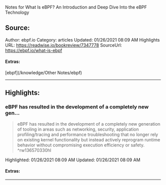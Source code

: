 Notes for What Is eBPF? An Introduction and Deep Dive Into the eBPF Technology

## Source:
Author: ebpf.io
Category: articles
Updated: 01/26/2021 08:09 AM
Highlights URL: https://readwise.io/bookreview/7347778
SourceUrl: https://ebpf.io/what-is-ebpf


#### Extras:
[ebpf](/knowledge/Other Notes/ebpf) 



 
-----
 ## Highlights:

### eBPF has resulted in the development of a completely new gen...
>eBPF has resulted in the development of a completely new generation of tooling in areas such as networking, security, application profiling/tracing and performance troubleshooting that no longer rely on existing kernel functionality but instead actively reprogram runtime behavior without compromising execution efficiency or safety. ^rw136570330hl


Highlighted: 01/26/2021 08:09 AM
Updated: 01/26/2021 08:09 AM


#### Extras:





------

